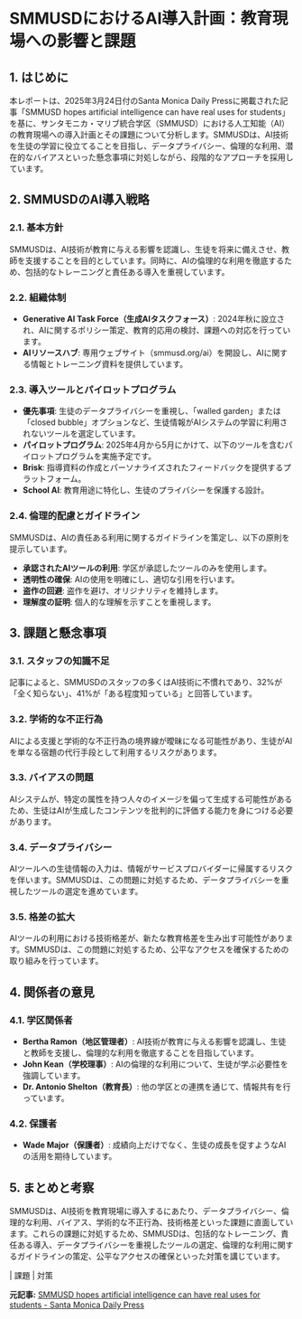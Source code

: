 # SMMUSDにおけるAI導入計画：教育現場への影響と課題

## 1. はじめに

本レポートは、2025年3月24日付のSanta Monica Daily Pressに掲載された記事「SMMUSD hopes artificial intelligence can have real uses for students」を基に、サンタモニカ・マリブ統合学区（SMMUSD）における人工知能（AI）の教育現場への導入計画とその課題について分析します。SMMUSDは、AI技術を生徒の学習に役立てることを目指し、データプライバシー、倫理的な利用、潜在的なバイアスといった懸念事項に対処しながら、段階的なアプローチを採用しています。

## 2. SMMUSDのAI導入戦略

### 2.1. 基本方針

SMMUSDは、AI技術が教育に与える影響を認識し、生徒を将来に備えさせ、教師を支援することを目的としています。同時に、AIの倫理的な利用を徹底するため、包括的なトレーニングと責任ある導入を重視しています。

### 2.2. 組織体制

* **Generative AI Task Force（生成AIタスクフォース）**: 2024年秋に設立され、AIに関するポリシー策定、教育的応用の検討、課題への対応を行っています。
* **AIリソースハブ**: 専用ウェブサイト（smmusd.org/ai）を開設し、AIに関する情報とトレーニング資料を提供しています。

### 2.3. 導入ツールとパイロットプログラム

* **優先事項**: 生徒のデータプライバシーを重視し、「walled garden」または「closed bubble」オプションなど、生徒情報がAIシステムの学習に利用されないツールを選定しています。
* **パイロットプログラム**: 2025年4月から5月にかけて、以下のツールを含むパイロットプログラムを実施予定です。
 * **Brisk**: 指導資料の作成とパーソナライズされたフィードバックを提供するプラットフォーム。
 * **School AI**: 教育用途に特化し、生徒のプライバシーを保護する設計。

### 2.4. 倫理的配慮とガイドライン

SMMUSDは、AIの責任ある利用に関するガイドラインを策定し、以下の原則を提示しています。

* **承認されたAIツールの利用**: 学区が承認したツールのみを使用します。
* **透明性の確保**: AIの使用を明確にし、適切な引用を行います。
* **盗作の回避**: 盗作を避け、オリジナリティを維持します。
* **理解度の証明**: 個人的な理解を示すことを重視します。

## 3. 課題と懸念事項

### 3.1. スタッフの知識不足

記事によると、SMMUSDのスタッフの多くはAI技術に不慣れであり、32%が「全く知らない」、41%が「ある程度知っている」と回答しています。

### 3.2. 学術的な不正行為

AIによる支援と学術的な不正行為の境界線が曖昧になる可能性があり、生徒がAIを単なる宿題の代行手段として利用するリスクがあります。

### 3.3. バイアスの問題

AIシステムが、特定の属性を持つ人々のイメージを偏って生成する可能性があるため、生徒はAIが生成したコンテンツを批判的に評価する能力を身につける必要があります。

### 3.4. データプライバシー

AIツールへの生徒情報の入力は、情報がサービスプロバイダーに帰属するリスクを伴います。SMMUSDは、この問題に対処するため、データプライバシーを重視したツールの選定を進めています。

### 3.5. 格差の拡大

AIツールの利用における技術格差が、新たな教育格差を生み出す可能性があります。SMMUSDは、この問題に対処するため、公平なアクセスを確保するための取り組みを行っています。

## 4. 関係者の意見

### 4.1. 学区関係者

* **Bertha Ramon（地区管理者）**: AI技術が教育に与える影響を認識し、生徒と教師を支援し、倫理的な利用を徹底することを目指しています。
* **John Kean（学校理事）**: AIの倫理的な利用について、生徒が学ぶ必要性を強調しています。
* **Dr. Antonio Shelton（教育長）**: 他の学区との連携を通じて、情報共有を行っています。

### 4.2. 保護者

* **Wade Major（保護者）**: 成績向上だけでなく、生徒の成長を促すようなAIの活用を期待しています。

## 5. まとめと考察

SMMUSDは、AI技術を教育現場に導入するにあたり、データプライバシー、倫理的な利用、バイアス、学術的な不正行為、技術格差といった課題に直面しています。これらの課題に対処するため、SMMUSDは、包括的なトレーニング、責任ある導入、データプライバシーを重視したツールの選定、倫理的な利用に関するガイドラインの策定、公平なアクセスの確保といった対策を講じています。

| 課題 | 対策 

**元記事:** [SMMUSD hopes artificial intelligence can have real uses for students - Santa Monica Daily Press](https://smdp.com/news/education/smmusd-hopes-artificial-intelligence-can-have-real-uses-for-students/)